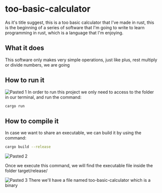 # too-basic-calculator
As it's title suggest, this is a too basic calculator that I've made in rust, this is the beginning of a series of software that I'm going to write to learn programming in rust, which is a language that I'm enjoying.

## What it does
This software only makes very simple operations, just like plus, rest multiply or divide numbers, we are going 

## How to run it
![Pasted 1](https://i.postimg.cc/NfBWvP7r/Pasted-image-20230912113137.png)
In order to run this project we only need to access to the folder in our terminal, and run the command:

```bash
cargo run
```

## How to compile it

In case we want to share an executable, we can build it by using the command:
```bash
cargo build --release
```

![Pasted 2](https://i.postimg.cc/TY0BdqCN/Pasted-image-20230912114100.png)

Once we execute this command, we will find the executable file inside the folder target/release/

![Pasted 3](https://i.postimg.cc/P5q9Pp7X/Pasted-image-20230912113927.png)
There we'll have a file named too-basic-calculator which is a binary
